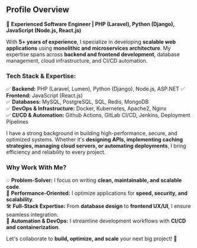 ## **Profile Overview**  

🚀 **Experienced Software Engineer | PHP (Laravel), Python (Django), JavaScript (Node.js, React.js)**  

With **5+ years of experience**, I specialize in developing **scalable web applications** using **monolithic and microservices architecture**. My expertise spans across **backend and frontend development**, database management, cloud infrastructure, and CI/CD automation.  

### **Tech Stack & Expertise:**  
✅ **Backend:** PHP (Laravel, Lumen), Python (Django), Node.js, ASP.NET
✅ **Frontend:** JavaScript (React.js)  
✅ **Databases:** MySQL, PostgreSQL, SQL, Redis, MongoDB  
✅ **DevOps & Infrastructure:** Docker, Kubernetes, Apache2, Nginx  
✅ **CI/CD & Automation:** Github Actions, GitLab CI/CD, Jenkins, Deployment Pipelines  

I have a strong background in building high-performance, secure, and optimized systems. Whether it's **designing APIs, implementing caching strategies, managing cloud servers, or automating deployments**, I bring efficiency and reliability to every project.  

### **Why Work With Me?**  
💡 **Problem-Solver:** I focus on writing **clean, maintainable, and scalable code**.  
🚀 **Performance-Oriented:** I optimize applications for **speed, security, and scalability**.  
🛠 **Full-Stack Expertise:** From **database design** to **frontend UX/UI**, I ensure seamless integration.  
🔄 **Automation & DevOps:** I streamline development workflows with **CI/CD and containerization**.  

Let's collaborate to **build, optimize, and scale** your next big project! 🚀  
